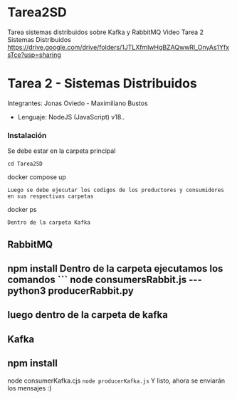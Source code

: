 # Tarea2SD
Tarea sistemas distribuidos sobre Kafka y RabbitMQ
Video Tarea 2 Sistemas Distribuidos
https://drive.google.com/drive/folders/1JTLXfmlwHgBZAQwwRl_OnyAs1YfxsTce?usp=sharing



# Tarea 2 - Sistemas Distribuidos
Integrantes: Jonas Oviedo - Maximiliano Bustos
- Lenguaje: NodeJS (JavaScript) v18..
### Instalación
Se debe estar en la carpeta principal
```
cd Tarea2SD
```
  docker compose up
  ```
  Luego se debe ejecutar los codigos de los productores y consumidores en sus respectivas carpetas
  ```
  docker ps
  ```
  Dentro de la carpeta Kafka
  ```
  RabbitMQ
  ---
  npm install
    Dentro de la carpeta ejecutamos los comandos
    ```
    node consumersRabbit.js
    ---
    python3 producerRabbit.py
  ----
  luego dentro de la carpeta de kafka
  -
  Kafka
  ---
  npm install
  ---
  node consumerKafka.cjs
    ```
  node producerKafka.js
    ```
    Y listo, ahora se enviarán los mensajes :)
